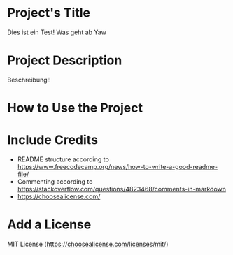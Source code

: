 # Project's Title
[//]: # (Der Name eures Projekts)
Dies ist ein Test! Was geht ab Yaw

# Project Description
[//]: # (Die Beschreibung eures Projekts)
Beschreibung!!

# How to Use the Project
[//]: # (Welche Informationen muss ein Benutzer kennen? Z.B. URL)

# Include Credits
* README structure according to https://www.freecodecamp.org/news/how-to-write-a-good-readme-file/
* Commenting according to https://stackoverflow.com/questions/4823468/comments-in-markdown
* https://choosealicense.com/

# Add a License
MIT License (https://choosealicense.com/licenses/mit/)
